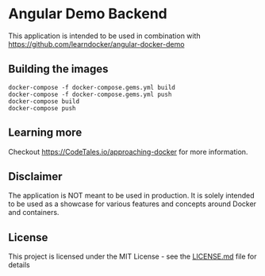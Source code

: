 # Angular Demo Backend
This application is intended to be used in combination with https://github.com/learndocker/angular-docker-demo

## Building the images
```
docker-compose -f docker-compose.gems.yml build
docker-compose -f docker-compose.gems.yml push
docker-compose build
docker-compose push
```

## Learning more
Checkout https://CodeTales.io/approaching-docker for more information.

## Disclaimer
The application is NOT meant to be used in production. It is solely intended to be used as a showcase for various features and concepts around Docker and containers.

## License
This project is licensed under the MIT License - see the [LICENSE.md](LICENSE.md) file for details
